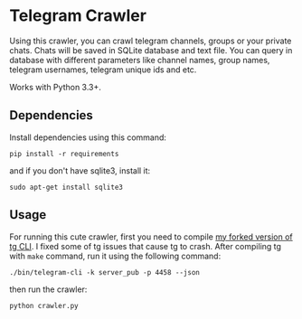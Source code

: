 # **Telegram Crawler** 


Using this crawler, you can crawl telegram channels, groups or your private chats. Chats will be saved in SQLite database and text file.
You can query in database with different parameters like channel names, group names, telegram usernames, telegram unique ids and etc.

Works with Python 3.3+.

## **Dependencies** ##
Install dependencies using this command:
```
pip install -r requirements
```
and if you don't have sqlite3, install it:
```
sudo apt-get install sqlite3
```

## **Usage** ##

For running this cute crawler, first you need to compile [my forked version of tg CLI](https://github.com/vhdmsm/tg). I fixed some of tg issues that cause tg to crash. After compiling tg with `make` command, run it using the following command:
```
./bin/telegram-cli -k server_pub -p 4458 --json
```

then run the crawler:
```
python crawler.py
```
